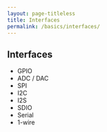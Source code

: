 ```yaml
---
layout: page-titleless
title: Interfaces
permalink: /basics/interfaces/
---
```


Interfaces
----------

* GPIO
* ADC / DAC
* SPI
* I2C
* I2S
* SDIO
* Serial
* 1-wire